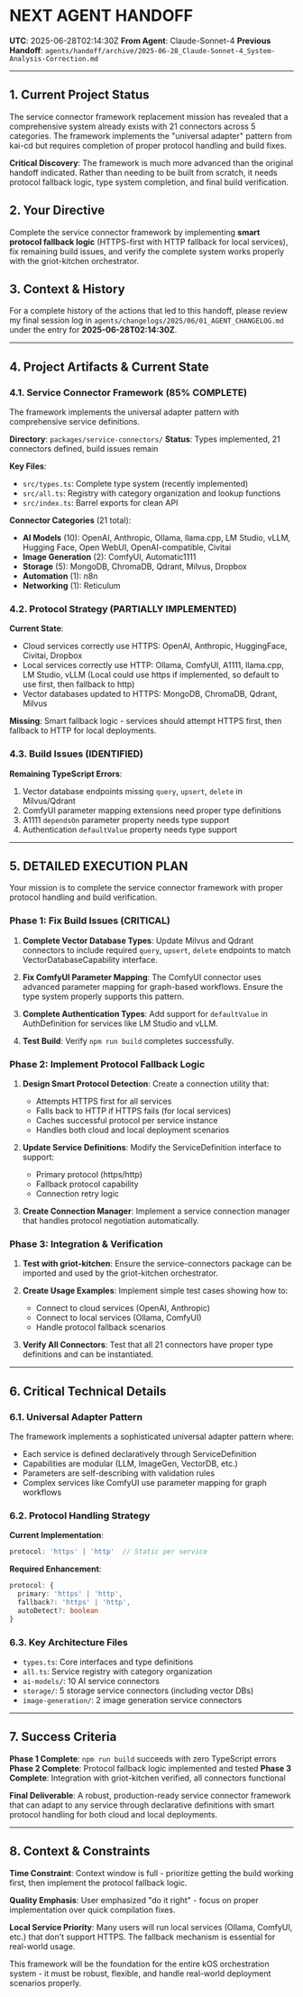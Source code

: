 # **NEXT AGENT HANDOFF**

**UTC**: 2025-06-28T02:14:30Z
**From Agent**: Claude-Sonnet-4
**Previous Handoff**: `agents/handoff/archive/2025-06-28_Claude-Sonnet-4_System-Analysis-Correction.md`

---

## 1. Current Project Status

The service connector framework replacement mission has revealed that a comprehensive system already exists with 21 connectors across 5 categories. The framework implements the "universal adapter" pattern from kai-cd but requires completion of proper protocol handling and build fixes.

**Critical Discovery**: The framework is much more advanced than the original handoff indicated. Rather than needing to be built from scratch, it needs protocol fallback logic, type system completion, and final build verification.

## 2. Your Directive

Complete the service connector framework by implementing **smart protocol fallback logic** (HTTPS-first with HTTP fallback for local services), fix remaining build issues, and verify the complete system works properly with the griot-kitchen orchestrator.

## 3. Context & History

For a complete history of the actions that led to this handoff, please review my final session log in `agents/changelogs/2025/06/01_AGENT_CHANGELOG.md` under the entry for **2025-06-28T02:14:30Z**.

---

## 4. Project Artifacts & Current State

### 4.1. Service Connector Framework (85% COMPLETE)

The framework implements the universal adapter pattern with comprehensive service definitions.

**Directory**: `packages/service-connectors/`
**Status**: Types implemented, 21 connectors defined, build issues remain

**Key Files**:
- `src/types.ts`: Complete type system (recently implemented)
- `src/all.ts`: Registry with category organization and lookup functions
- `src/index.ts`: Barrel exports for clean API

**Connector Categories** (21 total):
- **AI Models** (10): OpenAI, Anthropic, Ollama, llama.cpp, LM Studio, vLLM, Hugging Face, Open WebUI, OpenAI-compatible, Civitai
- **Image Generation** (2): ComfyUI, Automatic1111
- **Storage** (5): MongoDB, ChromaDB, Qdrant, Milvus, Dropbox
- **Automation** (1): n8n
- **Networking** (1): Reticulum

### 4.2. Protocol Strategy (PARTIALLY IMPLEMENTED)

**Current State**:
- Cloud services correctly use HTTPS: OpenAI, Anthropic, HuggingFace, Civitai, Dropbox
- Local services correctly use HTTP: Ollama, ComfyUI, A1111, llama.cpp, LM Studio, vLLM (Local could use https if implemented, so default to use first, then fallback to http)
- Vector databases updated to HTTPS: MongoDB, ChromaDB, Qdrant, Milvus

**Missing**: Smart fallback logic - services should attempt HTTPS first, then fallback to HTTP for local deployments.

### 4.3. Build Issues (IDENTIFIED)

**Remaining TypeScript Errors**:
1. Vector database endpoints missing `query`, `upsert`, `delete` in Milvus/Qdrant
2. ComfyUI parameter mapping extensions need proper type definitions
3. A1111 `dependsOn` parameter property needs type support
4. Authentication `defaultValue` property needs type support

---

## 5. DETAILED EXECUTION PLAN

Your mission is to complete the service connector framework with proper protocol handling and build verification.

### **Phase 1: Fix Build Issues (CRITICAL)**

1. **Complete Vector Database Types**: Update Milvus and Qdrant connectors to include required `query`, `upsert`, `delete` endpoints to match VectorDatabaseCapability interface.

2. **Fix ComfyUI Parameter Mapping**: The ComfyUI connector uses advanced parameter mapping for graph-based workflows. Ensure the type system properly supports this pattern.

3. **Complete Authentication Types**: Add support for `defaultValue` in AuthDefinition for services like LM Studio and vLLM.

4. **Test Build**: Verify `npm run build` completes successfully.

### **Phase 2: Implement Protocol Fallback Logic**

1. **Design Smart Protocol Detection**: Create a connection utility that:
   - Attempts HTTPS first for all services
   - Falls back to HTTP if HTTPS fails (for local services)
   - Caches successful protocol per service instance
   - Handles both cloud and local deployment scenarios

2. **Update Service Definitions**: Modify the ServiceDefinition interface to support:
   - Primary protocol (https/http)
   - Fallback protocol capability
   - Connection retry logic

3. **Create Connection Manager**: Implement a service connection manager that handles protocol negotiation automatically.

### **Phase 3: Integration & Verification**

1. **Test with griot-kitchen**: Ensure the service-connectors package can be imported and used by the griot-kitchen orchestrator.

2. **Create Usage Examples**: Implement simple test cases showing how to:
   - Connect to cloud services (OpenAI, Anthropic)
   - Connect to local services (Ollama, ComfyUI)
   - Handle protocol fallback scenarios

3. **Verify All Connectors**: Test that all 21 connectors have proper type definitions and can be instantiated.

---

## 6. Critical Technical Details

### 6.1. Universal Adapter Pattern

The framework implements a sophisticated universal adapter pattern where:
- Each service is defined declaratively through ServiceDefinition
- Capabilities are modular (LLM, ImageGen, VectorDB, etc.)
- Parameters are self-describing with validation rules
- Complex services like ComfyUI use parameter mapping for graph workflows

### 6.2. Protocol Handling Strategy

**Current Implementation**:
```typescript
protocol: 'https' | 'http'  // Static per service
```

**Required Enhancement**:
```typescript
protocol: {
  primary: 'https' | 'http',
  fallback?: 'https' | 'http',
  autoDetect?: boolean
}
```

### 6.3. Key Architecture Files

- `types.ts`: Core interfaces and type definitions
- `all.ts`: Service registry with category organization
- `ai-models/`: 10 AI service connectors
- `storage/`: 5 storage service connectors (including vector DBs)
- `image-generation/`: 2 image generation service connectors

---

## 7. Success Criteria

**Phase 1 Complete**: `npm run build` succeeds with zero TypeScript errors
**Phase 2 Complete**: Protocol fallback logic implemented and tested
**Phase 3 Complete**: Integration with griot-kitchen verified, all connectors functional

**Final Deliverable**: A robust, production-ready service connector framework that can adapt to any service through declarative definitions with smart protocol handling for both cloud and local deployments.

---

## 8. Context & Constraints

**Time Constraint**: Context window is full - prioritize getting the build working first, then implement the protocol fallback logic.

**Quality Emphasis**: User emphasized "do it right" - focus on proper implementation over quick compilation fixes.

**Local Service Priority**: Many users will run local services (Ollama, ComfyUI, etc.) that don't support HTTPS. The fallback mechanism is essential for real-world usage.

This framework will be the foundation for the entire kOS orchestration system - it must be robust, flexible, and handle real-world deployment scenarios properly. 